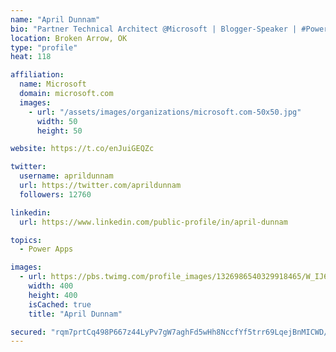 ```yaml
---
name: "April Dunnam"
bio: "Partner Technical Architect @Microsoft | Blogger-Speaker | #PowerApps, #PowerAutomate, #Office365, #SharePoint | #WIT | #Karaoke Queen"
location: Broken Arrow, OK
type: "profile"
heat: 118

affiliation:
  name: Microsoft
  domain: microsoft.com
  images:
    - url: "/assets/images/organizations/microsoft.com-50x50.jpg"
      width: 50
      height: 50

website: https://t.co/enJuiGEQZc

twitter:
  username: aprildunnam
  url: https://twitter.com/aprildunnam
  followers: 12760

linkedin:
  url: https://www.linkedin.com/public-profile/in/april-dunnam

topics:
  - Power Apps

images:
  - url: https://pbs.twimg.com/profile_images/1326986540329918465/W_IJ6Ih2_400x400.jpg
    width: 400
    height: 400
    isCached: true
    title: "April Dunnam"

secured: "rqm7prtCq498P667z44LyPv7gW7aghFd5wHh8NccfYf5trr69LqejBnMICWD/0JlqiHYYQAEQDsRziOifCY6jfUVa6r4mt6Oi+gzqye83yeSWdBTbYDIrqHG3NBUW9zPlr8BXPmqfbYU85nZnNshGzoVbpcWlAXPNty3+aEkXNxz/RgrAOUsXUcgFVEUDncqoUE8Odh3VfCB4qRDl0YfASUguX4IRt9mg8kwU3bXgMZ1cIcE92uUFt67FRRS9J4/nVwfW2fVpnGv2K6iABTrPxbyYMOz21xb+slqDJpY8Yj//HC5RaiWzVoAJeK2NzYhAmw7YWCui86AqvRNMIxO6Dg/4vniPmFIKDLyHMWQUj58Vthq3T4XF7BEPjOZPTqBlELVulWKg9e+sIzXr/1RIY+r9lQCt+nJ99LbGQwwink=;RYvAvR3Tobrisr6ncHg4CQ=="
---
```


